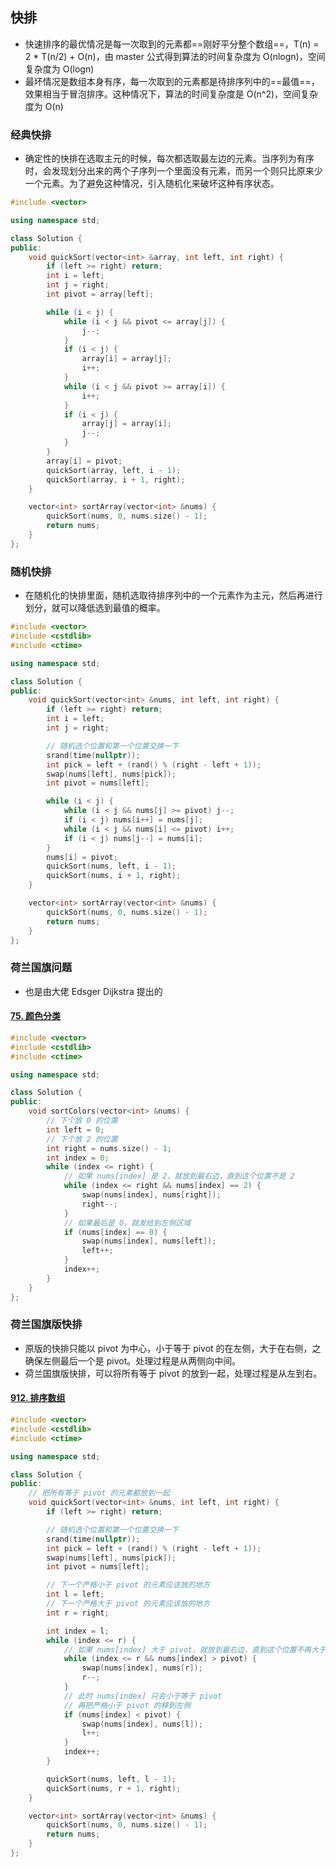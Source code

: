 ## 快排

- 快速排序的最优情况是每一次取到的元素都==刚好平分整个数组==，T(n) = 2 * T(n/2) + O(n)，由 master 公式得到算法的时间复杂度为 O(nlogn)，空间复杂度为 O(logn)
- 最坏情况是数组本身有序，每一次取到的元素都是待排序列中的==最值==，效果相当于冒泡排序。这种情况下，算法的时间复杂度是 O(n\^2)，空间复杂度为 O(n)

### 经典快排

- 确定性的快排在选取主元的时候，每次都选取最左边的元素。当序列为有序时，会发现划分出来的两个子序列一个里面没有元素，而另一个则只比原来少一个元素。为了避免这种情况，引入随机化来破坏这种有序状态。

```c++
#include <vector>

using namespace std;

class Solution {
public:
    void quickSort(vector<int> &array, int left, int right) {
        if (left >= right) return;
        int i = left;
        int j = right;
        int pivot = array[left];

        while (i < j) {
            while (i < j && pivot <= array[j]) {
                j--;
            }
            if (i < j) {
                array[i] = array[j];
                i++;
            }
            while (i < j && pivot >= array[i]) {
                i++;
            }
            if (i < j) {
                array[j] = array[i];
                j--;
            }
        }
        array[i] = pivot;
        quickSort(array, left, i - 1);
        quickSort(array, i + 1, right);
    }

    vector<int> sortArray(vector<int> &nums) {
        quickSort(nums, 0, nums.size() - 1);
        return nums;
    }
};
```

### 随机快排

- 在随机化的快排里面，随机选取待排序列中的一个元素作为主元，然后再进行划分，就可以降低选到最值的概率。

```c++
#include <vector>
#include <cstdlib>
#include <ctime>

using namespace std;

class Solution {
public:
    void quickSort(vector<int> &nums, int left, int right) {
        if (left >= right) return;
        int i = left;
        int j = right;

        // 随机选个位置和第一个位置交换一下
        srand(time(nullptr));
        int pick = left + (rand() % (right - left + 1));
        swap(nums[left], nums[pick]);
        int pivot = nums[left];

        while (i < j) {
            while (i < j && nums[j] >= pivot) j--;
            if (i < j) nums[i++] = nums[j];
            while (i < j && nums[i] <= pivot) i++;
            if (i < j) nums[j--] = nums[i];
        }
        nums[i] = pivot;
        quickSort(nums, left, i - 1);
        quickSort(nums, i + 1, right);
    }

    vector<int> sortArray(vector<int> &nums) {
        quickSort(nums, 0, nums.size() - 1);
        return nums;
    }
};
```

### 荷兰国旗问题

- 也是由大佬 Edsger Dijkstra 提出的

#### [75. 颜色分类](https://leetcode.cn/problems/sort-colors/)

```c++
#include <vector>
#include <cstdlib>
#include <ctime>

using namespace std;

class Solution {
public:
    void sortColors(vector<int> &nums) {
        // 下个放 0 的位置
        int left = 0;
        // 下个放 2 的位置
        int right = nums.size() - 1;
        int index = 0;
        while (index <= right) {
            // 如果 nums[index] 是 2，就放到最右边，直到这个位置不是 2
            while (index <= right && nums[index] == 2) {
                swap(nums[index], nums[right]);
                right--;
            }
            // 如果最后是 0，就发给到左侧区域
            if (nums[index] == 0) {
                swap(nums[index], nums[left]);
                left++;
            }
            index++;
        }
    }
};
```

### 荷兰国旗版快排

- 原版的快排只能以 pivot 为中心，小于等于 pivot 的在左侧，大于在右侧，之确保左侧最后一个是 pivot。处理过程是从两侧向中间。
- 荷兰国旗版快排，可以将所有等于 pivot 的放到一起，处理过程是从左到右。

#### [912. 排序数组](https://leetcode.cn/problems/sort-an-array/)

```c++
#include <vector>
#include <cstdlib>
#include <ctime>

using namespace std;

class Solution {
public:
    // 把所有等于 pivot 的元素都放到一起
    void quickSort(vector<int> &nums, int left, int right) {
        if (left >= right) return;

        // 随机选个位置和第一个位置交换一下
        srand(time(nullptr));
        int pick = left + (rand() % (right - left + 1));
        swap(nums[left], nums[pick]);
        int pivot = nums[left];

        // 下一个严格小于 pivot 的元素应该放的地方
        int l = left;
        // 下一个严格大于 pivot 的元素应该放的地方
        int r = right;

        int index = l;
        while (index <= r) {
            // 如果 nums[index] 大于 pivot，就放到最右边，直到这个位置不再大于 pivot
            while (index <= r && nums[index] > pivot) {
                swap(nums[index], nums[r]);
                r--;
            }
            // 此时 nums[index] 只会小于等于 pivot
            // 再把严格小于 pivot 的移到左侧
            if (nums[index] < pivot) {
                swap(nums[index], nums[l]);
                l++;
            }
            index++;
        }

        quickSort(nums, left, l - 1);
        quickSort(nums, r + 1, right);
    }

    vector<int> sortArray(vector<int> &nums) {
        quickSort(nums, 0, nums.size() - 1);
        return nums;
    }
};
```